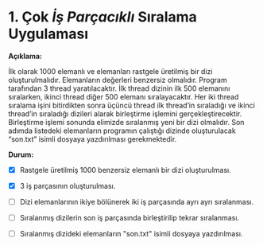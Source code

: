# 1. Çok *İş Parçacıklı* Sıralama Uygulaması

**Açıklama:**

İlk olarak 1000 elemanlı ve elemanları rastgele üretilmiş bir dizi oluşturulmalıdır. Elemanların değerleri benzersiz olmalıdır.
Program tarafından 3 thread yaratılacaktır. İlk thread dizinin ilk 500 elemanını sıralarken, ikinci thread diğer 500 elemanı sıralayacaktır.
Her iki thread sıralama işini bitirdikten sonra üçüncü thread ilk thread’in sıraladığı ve ikinci thread’in sıraladığı dizileri alarak birleştirme işlemini gerçekleştirecektir.
Birleştirme işlemi sonunda elimizde sıralanmış yeni bir dizi olmalıdır.
Son adımda listedeki elemanların programın çalıştığı dizinde oluşturulacak “son.txt” isimli dosyaya yazdırılması gerekmektedir.

**Durum:**
- [x] Rastgele üretilmiş 1000 benzersiz elemanlı bir dizi oluşturulması.
- [x] 3 iş parçasının oluşturulması.
- [ ] Dizi elemanlarının ikiye bölünerek iki iş parçasında ayrı ayrı sıralanması.
- [ ] Sıralanmış dizilerin son iş parçasında birleştirilip tekrar sıralanması.
- [ ] Sıralanmış dizideki elemanların "son.txt" isimli dosyaya yazdırılması.

